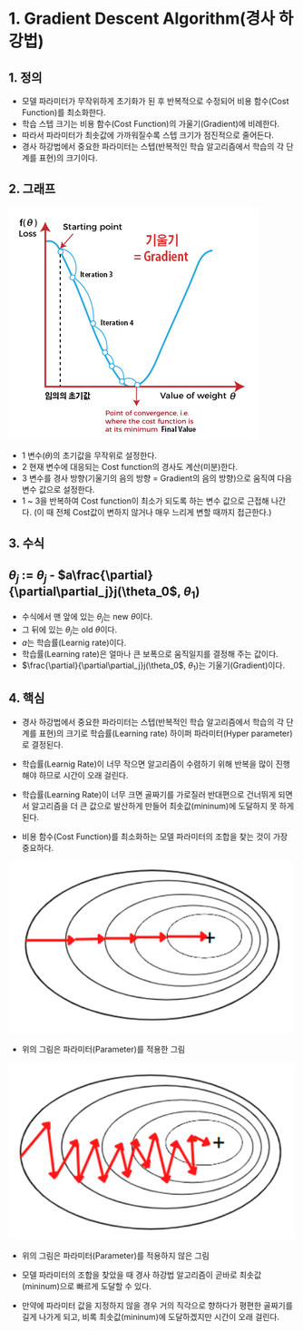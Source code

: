 # 1. Gradient Descent Algorithm(경사 하강법)
## 1. 정의

- 모델 파라미터가 무작위하게 초기화가 된 후 반복적으로 수정되어 비용 함수(Cost Function)를 최소화한다.
- 학습 스텝 크기는 비용 함수(Cost Function)의 가울기(Gradient)에 비례한다.
- 따라서 파라미터가 최솟값에 가까워질수록 스텝 크기가 점진적으로 줄어든다.
- 경사 하강법에서 중요한 파라미터는 스텝(반복적인 학습 알고리즘에서 학습의 각 단계를 표현)의 크기이다.

## 2. 그래프

![alt text](./Picture/Gradient_Descent_Algorithm.png)

- 1 변수($\theta$)의 초기값을 무작위로 설정한다.
- 2 현재 변수에 대응되는 Cost function의 경사도 계산(미분)한다.
- 3 변수를 경사 방향(기울기의 음의 방향 = Gradient의 음의 방향)으로 움직여 다음 변수 값으로 설정한다.
- 1 ~ 3을 반복하여 Cost function이 최소가 되도록 하는 변수 값으로 근접해 나간다. (이 때 전체 Cost값이 변하지 않거나 매우 느리게 변할 때까지 접근한다.)

## 3. 수식 
## $\theta_j$ := $\theta_j$  - $a\frac{\partial}{\partial\partial_j}j(\theta_0$, $\theta_1$)

- 수식에서 맨 앞에 있는 $\theta_j$는 new $\theta$이다.
- 그 뒤에 있는 $\theta_j$는 old $\theta$이다.
- $a$는 학습률(Learnig rate)이다.
- 학습률(Learning rate)은 얼마나 큰 보폭으로 움직일지를 결정해 주는 값이다.
- $\frac{\partial}{\partial\partial_j}j(\theta_0$, $\theta_1$)는 기울기(Gradient)이다.

## 4. 핵심

- 경사 하강법에서 중요한 파라미터는 스텝(반복적인 학습 알고리즘에서 학습의 각 단계를 표현)의 크기로 학습률(Learning rate) 하이퍼 파라미터(Hyper parameter)로 결정된다.
- 학습률(Learnig Rate)이 너무 작으면 알고리즘이 수렴하기 위해 반복을 많이 진행해야 하므로 시간이 오래 걸린다.
- 학습률(Learning Rate)이 너무 크면 골짜기를 가로질러 반대편으로 건너뛰게 되면서 알고리즘을 더 큰 값으로 발산하게 만들어 최솟값(mininum)에 도달하지 못 하게 된다.

- 비용 함수(Cost Function)를 최소화하는 모델 파라미터의 조합을 찾는 것이 가장 중요하다.

![alt text](./Picture/parameter_apply.png) 

- 위의 그림은 파라미터(Parameter)를 적용한 그림

![alt text](./Picture/parameter_not_apply.png)

- 위의 그림은 파라미터(Parameter)를 적용하지 않은 그림
  
- 모델 파라미터의 조합을 찾았을 때 경사 하강법 알고리즘이 곧바로 최솟값(mininum)으로 빠르게 도달할 수 있다.

- 만약에 파라미터 값을 지정하지 않을 경우 거의 직각으로 향하다가 평편한 골짜기를 길게 나가게 되고, 비록 최솟값(mininum)에 도달하겠지만 시간이 오래 걸린다.


